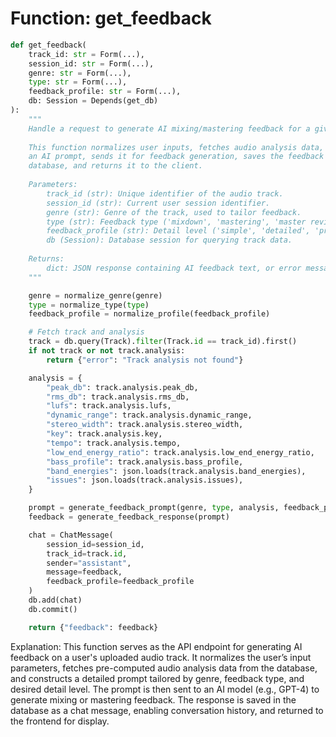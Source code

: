# Function: get_feedback

```python
def get_feedback(
    track_id: str = Form(...),
    session_id: str = Form(...),
    genre: str = Form(...),
    type: str = Form(...),
    feedback_profile: str = Form(...),
    db: Session = Depends(get_db)
):
    """
    Handle a request to generate AI mixing/mastering feedback for a given audio track.
    
    This function normalizes user inputs, fetches audio analysis data, builds
    an AI prompt, sends it for feedback generation, saves the feedback in the
    database, and returns it to the client.
    
    Parameters:
        track_id (str): Unique identifier of the audio track.
        session_id (str): Current user session identifier.
        genre (str): Genre of the track, used to tailor feedback.
        type (str): Feedback type ('mixdown', 'mastering', 'master review').
        feedback_profile (str): Detail level ('simple', 'detailed', 'pro').
        db (Session): Database session for querying track data.
    
    Returns:
        dict: JSON response containing AI feedback text, or error message if analysis not found.
    """

    genre = normalize_genre(genre)
    type = normalize_type(type)
    feedback_profile = normalize_profile(feedback_profile)

    # Fetch track and analysis
    track = db.query(Track).filter(Track.id == track_id).first()
    if not track or not track.analysis:
        return {"error": "Track analysis not found"}

    analysis = {
        "peak_db": track.analysis.peak_db,
        "rms_db": track.analysis.rms_db,
        "lufs": track.analysis.lufs,
        "dynamic_range": track.analysis.dynamic_range,
        "stereo_width": track.analysis.stereo_width,
        "key": track.analysis.key,
        "tempo": track.analysis.tempo,
        "low_end_energy_ratio": track.analysis.low_end_energy_ratio,
        "bass_profile": track.analysis.bass_profile,
        "band_energies": json.loads(track.analysis.band_energies),
        "issues": json.loads(track.analysis.issues),
    }

    prompt = generate_feedback_prompt(genre, type, analysis, feedback_profile)
    feedback = generate_feedback_response(prompt)

    chat = ChatMessage(
        session_id=session_id,
        track_id=track.id,
        sender="assistant",
        message=feedback,
        feedback_profile=feedback_profile
    )
    db.add(chat)
    db.commit()

    return {"feedback": feedback}
```

Explanation:
This function serves as the API endpoint for generating AI feedback on a user's uploaded audio track.
It normalizes the user’s input parameters, fetches pre-computed audio analysis data from the database,
and constructs a detailed prompt tailored by genre, feedback type, and desired detail level.
The prompt is then sent to an AI model (e.g., GPT-4) to generate mixing or mastering feedback.
The response is saved in the database as a chat message, enabling conversation history,
and returned to the frontend for display.